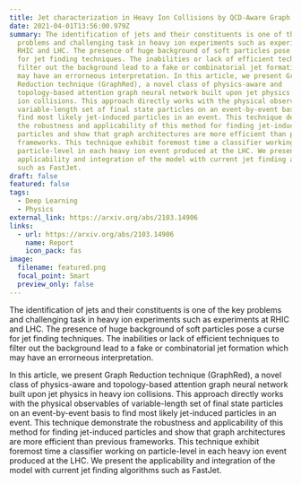 ```yaml
---
title: Jet characterization in Heavy Ion Collisions by QCD-Aware Graph Neural Networks
date: 2021-04-01T13:56:00.979Z
summary: The identification of jets and their constituents is one of the key
  problems and challenging task in heavy ion experiments such as experiments at
  RHIC and LHC. The presence of huge background of soft particles pose a curse
  for jet finding techniques. The inabilities or lack of efficient techniques to
  filter out the background lead to a fake or combinatorial jet formation which
  may have an errorneous interpretation. In this article, we present Graph
  Reduction technique (GraphRed), a novel class of physics-aware and
  topology-based attention graph neural network built upon jet physics in heavy
  ion collisions. This approach directly works with the physical observables of
  variable-length set of final state particles on an event-by-event basis to
  find most likely jet-induced particles in an event. This technique demonstrate
  the robustness and applicability of this method for finding jet-induced
  particles and show that graph architectures are more efficient than previous
  frameworks. This technique exhibit foremost time a classifier working on
  particle-level in each heavy ion event produced at the LHC. We present the
  applicability and integration of the model with current jet finding algorithms
  such as FastJet.
draft: false
featured: false
tags:
  - Deep Learning
  - Physics
external_link: https://arxiv.org/abs/2103.14906
links:
  - url: https://arxiv.org/abs/2103.14906
    name: Report
    icon_pack: fas
image:
  filename: featured.png
  focal_point: Smart
  preview_only: false
---
```

The identification of jets and their constituents is one of the key problems and challenging task in heavy ion experiments such as experiments at RHIC and LHC. The presence of huge background of soft particles pose a curse for jet finding techniques. The inabilities or lack of efficient techniques to filter out the background lead to a fake or combinatorial jet formation which may have an errorneous interpretation.

 In this article, we present Graph Reduction technique (GraphRed), a novel class of physics-aware and topology-based attention graph neural network built upon jet physics in heavy ion collisions. This approach directly works with the physical observables of variable-length set of final state particles on an event-by-event basis to find most likely jet-induced particles in an event. This technique demonstrate the robustness and applicability of this method for finding jet-induced particles and show that graph architectures are more efficient than previous frameworks. This technique exhibit foremost time a classifier working on particle-level in each heavy ion event produced at the LHC. We present the applicability and integration of the model with current jet finding algorithms such as FastJet.